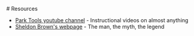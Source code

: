 \# Resources

* [Park Tools youtube channel](https://www.youtube.com/channel/UCzaZ1sPWEuZN-I8_XT6AH8g) - Instructional videos on almost anything
* [Sheldon Brown's webpage](https://www.sheldonbrown.com/) - The man, the myth, the legend